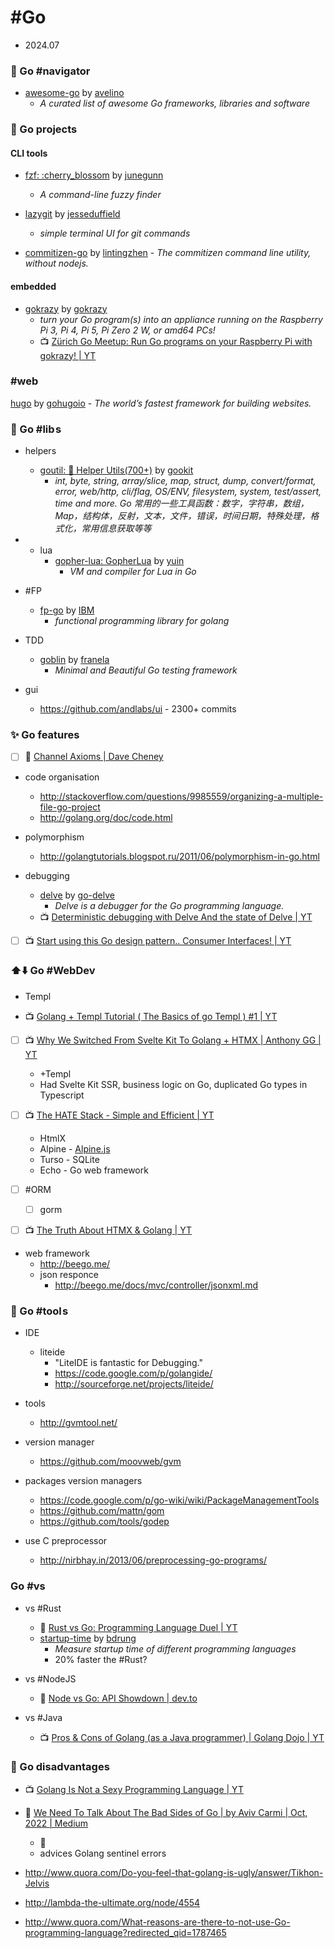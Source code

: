 # #Go

- 2024.07

### :scroll: Go #navigator

- [awesome-go](https://github.com/avelino/awesome-go) by [avelino](https://github.com/avelino)
	- _A curated list of awesome Go frameworks, libraries and software_

### :deciduous_tree: Go projects

#### CLI tools

- [fzf: :cherry\_blossom](https://github.com/junegunn/fzf) by [junegunn](https://github.com/junegunn)
	- _A command-line fuzzy finder_

- [lazygit](https://github.com/jesseduffield/lazygit) by [jesseduffield](https://github.com/jesseduffield)
	- _simple terminal UI for git commands_

- [commitizen-go](https://github.com/lintingzhen/commitizen-go) by [lintingzhen](https://github.com/lintingzhen)
		- _The commitizen command line utility, without nodejs._

#### embedded

- [gokrazy](https://github.com/gokrazy/gokrazy) by [gokrazy](https://github.com/gokrazy)
	- _turn your Go program(s) into an appliance running on the Raspberry Pi 3, Pi 4, Pi 5, Pi Zero 2 W, or amd64 PCs!_
	- :tv: [Zürich Go Meetup: Run Go programs on your Raspberry Pi with gokrazy! | YT](https://www.youtube.com/watch?v=mv_THRgLRHY)

### #web

[hugo](https://github.com/gohugoio/hugo) by [gohugoio](https://github.com/gohugoio)
	- _The world’s fastest framework for building websites._

### :jigsaw: Go #lib<span>&hairsp;s</span>

- helpers
	- [goutil: 💪 Helper Utils(700+)](https://github.com/gookit/goutil) by [gookit](https://github.com/gookit)
		- _int, byte, string, array/slice, map, struct, dump, convert/format, error, web/http, cli/flag, OS/ENV, filesystem, system, test/assert, time and more. Go 常用的一些工具函数：数字，字符串，数组，Map，结构体，反射，文本，文件，错误，时间日期，特殊处理，格式化，常用信息获取等等_

- + lua
	- [gopher-lua: GopherLua](https://github.com/yuin/gopher-lua) by [yuin](https://github.com/yuin)
		- _VM and compiler for Lua in Go_

- #FP
	- [fp-go](https://github.com/IBM/fp-go) by [IBM](https://github.com/IBM)
		- _functional programming library for golang_

- TDD
	- [goblin](https://github.com/franela/goblin) by [franela](https://github.com/franela)
		- _Minimal and Beautiful Go testing framework_
- gui
	- https://github.com/andlabs/ui - 2300+ commits

### :sparkles: Go features

- [ ] :beginner: [Channel Axioms | Dave Cheney](https://dave.cheney.net/2014/03/19/channel-axioms)

- code organisation
	- http://stackoverflow.com/questions/9985559/organizing-a-multiple-file-go-project
	- http://golang.org/doc/code.html

- polymorphism
	- http://golangtutorials.blogspot.ru/2011/06/polymorphism-in-go.html

- debugging
	- [delve](https://github.com/go-delve/delve) by [go-delve](https://github.com/go-delve)
		- _Delve is a debugger for the Go programming language._
	- :tv: [Deterministic debugging with Delve And the state of Delve | YT](https://www.youtube.com/watch?v=sMnw28M-fMg)

- [ ] :tv: [Start using this Go design pattern.. Consumer Interfaces! | YT](https://www.youtube.com/watch?v=HtMPLiyC8W4&t=4s)

### :arrow_up::arrow_down: Go #WebDev

- Templ

- :tv: [Golang + Templ Tutorial ( The Basics of go Templ ) #1 | YT](https://www.youtube.com/watch?v=0ZGZyxqa9Og)

- [ ] :tv: [Why We Switched From Svelte Kit To Golang + HTMX | Anthony GG | YT](https://www.youtube.com/watch?v=zB9tEQYLPL4)
	- +Templ
	- Had Svelte Kit SSR, business logic on Go, duplicated Go types in Typescript

- [ ] :tv: [The HATE Stack - Simple and Efficient | YT](https://www.youtube.com/watch?v=bti-bnGbyak)
	- HtmlX
	- Alpine - [Alpine.js](https://alpinejs.dev/)
	- Turso - SQLite
	- Echo - Go web framework

- [ ] #ORM
	- [ ] gorm

- [ ] :tv: [The Truth About HTMX & Golang | YT](https://www.youtube.com/watch?v=MeTj4i4FmVs)

- web framework
	- http://beego.me/
	- json responce
		- http://beego.me/docs/mvc/controller/jsonxml.md

### :toolbox: Go #tool<span>&hairsp;s</span>

- IDE
	- liteide
		- "LiteIDE is fantastic for Debugging."
		- https://code.google.com/p/golangide/
		- http://sourceforge.net/projects/liteide/
- tools
	- http://gvmtool.net/
- version manager
	- https://github.com/moovweb/gvm
- packages version managers
	- https://code.google.com/p/go-wiki/wiki/PackageManagementTools
	- https://github.com/mattn/gom
	- https://github.com/tools/godep

- use C preprocessor
	- http://nirbhay.in/2013/06/preprocessing-go-programs/

### Go #vs

- vs #Rust
	- :horse_racing: [Rust vs Go: Programming Language Duel | YT](https://www.youtube.com/shorts/R19xo9aQ164)
	- [startup-time](https://github.com/bdrung/startup-time) by [bdrung](https://github.com/bdrung)
		- _Measure startup time of different programming languages_
		- 20% faster the #Rust?

- vs #NodeJS
	- :newspaper: [Node vs Go: API Showdown | dev.to](https://dev.to/ocodista/node-vs-go-api-showdown-4njl)

- vs #Java
	- :tv: [Pros & Cons of Golang (as a Java programmer) | Golang Dojo | YT](https://www.youtube.com/watch?v=mFKwF7m3GuM)

### :microbe: Go disadvantages

- :tv: [Golang Is Not a Sexy Programming Language | YT](https://www.youtube.com/watch?v=eQbc7cUrKzA)

- :newspaper: [We Need To Talk About The Bad Sides of Go | by Aviv Carmi | Oct, 2022 | Medium](https://web.archive.org/web/20221018104216/https://medium.com/@avivcarmis/we-need-to-talk-about-the-bad-sides-of-go-568a1e5adbc6)
	- :microbe:
	- advices Golang sentinel errors

- http://www.quora.com/Do-you-feel-that-golang-is-ugly/answer/Tikhon-Jelvis
- http://lambda-the-ultimate.org/node/4554
- http://www.quora.com/What-reasons-are-there-to-not-use-Go-programming-language?redirected_qid=1787465